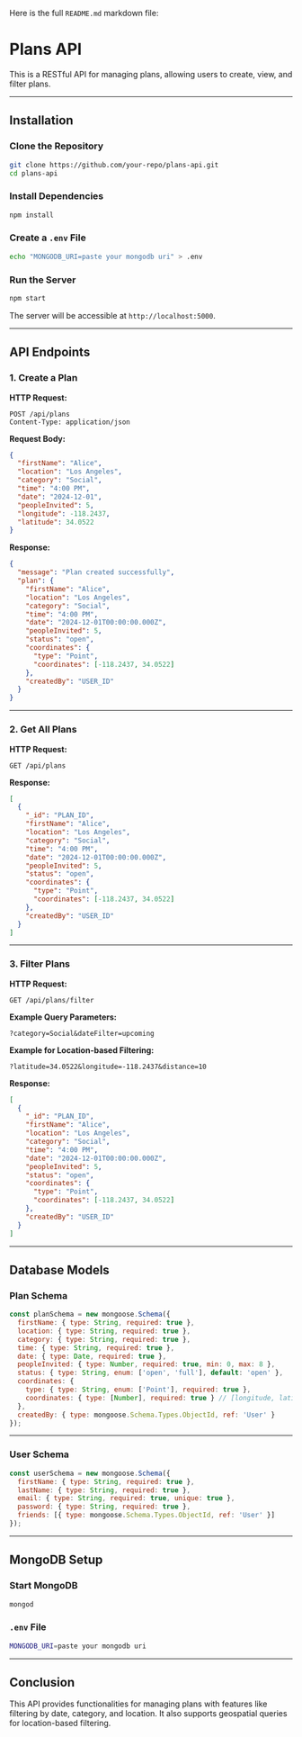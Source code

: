 Here is the full `README.md` markdown file:


# Plans API

This is a RESTful API for managing plans, allowing users to create, view, and filter plans.

---

## Installation

### Clone the Repository
```bash
git clone https://github.com/your-repo/plans-api.git
cd plans-api
```

### Install Dependencies
```bash
npm install
```

### Create a `.env` File
```bash
echo "MONGODB_URI=paste your mongodb uri" > .env
```

### Run the Server
```bash
npm start
```

The server will be accessible at `http://localhost:5000`.

---

## API Endpoints

### 1. Create a Plan

**HTTP Request:**
```http
POST /api/plans
Content-Type: application/json
```

**Request Body:**
```json
{
  "firstName": "Alice",
  "location": "Los Angeles",
  "category": "Social",
  "time": "4:00 PM",
  "date": "2024-12-01",
  "peopleInvited": 5,
  "longitude": -118.2437,
  "latitude": 34.0522
}
```

**Response:**
```json
{
  "message": "Plan created successfully",
  "plan": {
    "firstName": "Alice",
    "location": "Los Angeles",
    "category": "Social",
    "time": "4:00 PM",
    "date": "2024-12-01T00:00:00.000Z",
    "peopleInvited": 5,
    "status": "open",
    "coordinates": {
      "type": "Point",
      "coordinates": [-118.2437, 34.0522]
    },
    "createdBy": "USER_ID"
  }
}
```

---

### 2. Get All Plans

**HTTP Request:**
```http
GET /api/plans
```

**Response:**
```json
[
  {
    "_id": "PLAN_ID",
    "firstName": "Alice",
    "location": "Los Angeles",
    "category": "Social",
    "time": "4:00 PM",
    "date": "2024-12-01T00:00:00.000Z",
    "peopleInvited": 5,
    "status": "open",
    "coordinates": {
      "type": "Point",
      "coordinates": [-118.2437, 34.0522]
    },
    "createdBy": "USER_ID"
  }
]
```

---

### 3. Filter Plans

**HTTP Request:**
```http
GET /api/plans/filter
```

**Example Query Parameters:**
```http
?category=Social&dateFilter=upcoming
```

**Example for Location-based Filtering:**
```http
?latitude=34.0522&longitude=-118.2437&distance=10
```

**Response:**
```json
[
  {
    "_id": "PLAN_ID",
    "firstName": "Alice",
    "location": "Los Angeles",
    "category": "Social",
    "time": "4:00 PM",
    "date": "2024-12-01T00:00:00.000Z",
    "peopleInvited": 5,
    "status": "open",
    "coordinates": {
      "type": "Point",
      "coordinates": [-118.2437, 34.0522]
    },
    "createdBy": "USER_ID"
  }
]
```

---

## Database Models

### Plan Schema
```javascript
const planSchema = new mongoose.Schema({
  firstName: { type: String, required: true },
  location: { type: String, required: true },
  category: { type: String, required: true },
  time: { type: String, required: true },
  date: { type: Date, required: true },
  peopleInvited: { type: Number, required: true, min: 0, max: 8 },
  status: { type: String, enum: ['open', 'full'], default: 'open' },
  coordinates: {
    type: { type: String, enum: ['Point'], required: true },
    coordinates: { type: [Number], required: true } // [longitude, latitude]
  },
  createdBy: { type: mongoose.Schema.Types.ObjectId, ref: 'User' }
});
```

---

### User Schema
```javascript
const userSchema = new mongoose.Schema({
  firstName: { type: String, required: true },
  lastName: { type: String, required: true },
  email: { type: String, required: true, unique: true },
  password: { type: String, required: true },
  friends: [{ type: mongoose.Schema.Types.ObjectId, ref: 'User' }]
});
```

---

## MongoDB Setup

### Start MongoDB
```bash
mongod
```

### `.env` File
```bash
MONGODB_URI=paste your mongodb uri
```

---

## Conclusion

This API provides functionalities for managing plans with features like filtering by date, category, and location. It also supports geospatial queries for location-based filtering.
